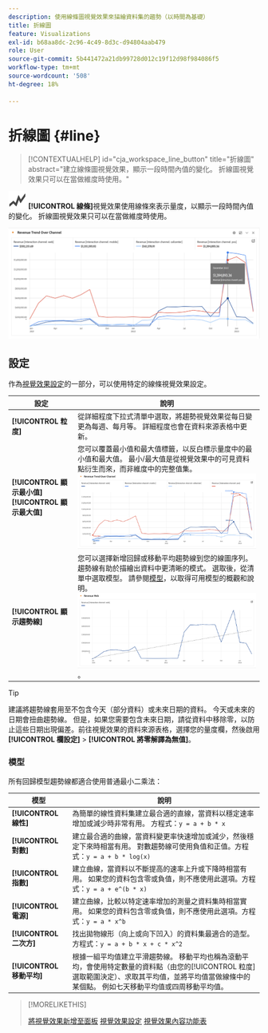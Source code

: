 ```yaml
---
description: 使用線條圖視覺效果來描繪資料集的趨勢（以時間為基礎）
title: 折線圖
feature: Visualizations
exl-id: b68aa8dc-2c96-4c49-8d3c-d94804aab479
role: User
source-git-commit: 5b441472a21db99728d012c19f12d98f984086f5
workflow-type: tm+mt
source-wordcount: '508'
ht-degree: 18%

---
```


# 折線圖 {#line}

<!-- markdownlint-disable MD034 -->

>[!CONTEXTUALHELP]
>id="cja_workspace_line_button"
>title="折線圖"
>abstract="建立線條圖視覺效果，顯示一段時間內值的變化。 折線圖視覺效果只可以在當做維度時使用。"

<!-- markdownlint-enable MD034 -->


![GraphTrend](/help/assets/icons/GraphTrend.svg) **[!UICONTROL 線條]**&#x200B;視覺效果使用線條來表示量度，以顯示一段時間內值的變化。 折線圖視覺效果只可以在當做維度時使用。

<!--
>[!NOTE]
>
>The Line visualization soon feature [intelligent captions](/help/analysis-workspace/visualizations/intelligent-captions.md).

The Line visualization represents metrics using a line to show how values change over a period of time. A line chart can be used only when time is used as a dimension.
-->

![折線圖視覺效果](assets/line-viz.png)


## 設定

作為[視覺效果設定](freeform-analysis-visualizations.md#settings)的一部分，可以使用特定的線條視覺效果設定。

| 設定 | 說明 |
|---|---|
| **[!UICONTROL 粒度]** | 從詳細程度下拉式清單中選取，將趨勢視覺效果從每日變更為每週、每月等。 詳細程度也會在資料來源表格中更新。 |
| **[!UICONTROL 顯示最小值]** <br/>**[!UICONTROL 顯示最大值&#x200B;]** | 您可以覆蓋最小值和最大值標籤，以反白標示量度中的最小值和最大值。 最小/最大值是從視覺效果中的可見資料點衍生而來，而非維度中的完整值集。<br/>![具有最小值和最大值標籤的覆蓋。](assets/min-max-labels.png) |
| **[!UICONTROL 顯示趨勢線]** | 您可以選擇新增回歸或移動平均趨勢線到您的線圖序列。 趨勢線有助於描繪出資料中更清晰的模式。 選取後，從清單中選取模型。 請參閱[模型](#models)，以取得可用模型的概觀和說明。<br/>![線性趨勢線](assets/show-linear-trendline.png)。 |

>[!TIP]
>
>建議將趨勢線套用至不包含今天（部分資料）或未來日期的資料。 今天或未來的日期會扭曲趨勢線。 但是，如果您需要包含未來日期，請從資料中移除零，以防止這些日期出現偏差。前往視覺效果的資料來源表格，選擇您的量度欄，然後啟用&#x200B;**[!UICONTROL 欄設定]** > **[!UICONTROL 將零解譯為無值]**。



### 模型

所有回歸模型趨勢線都適合使用普通最小二乘法：

| 模型 | 說明 |
| --- | --- |
| **[!UICONTROL 線性]** | 為簡單的線性資料集建立最合適的直線，當資料以穩定速率增加或減少時非常有用。 方程式：`y = a + b * x` |
| **[!UICONTROL 對數]** | 建立最合適的曲線，當資料變更率快速增加或減少，然後穩定下來時相當有用。 對數趨勢線可使用負值和正值。方程式：`y = a + b * log(x)` |
| **[!UICONTROL 指數]** | 建立曲線，當資料以不斷提高的速率上升或下降時相當有用。 如果您的資料包含零或負值，則不應使用此選項。方程式：`y = a + e^(b * x)` |
| **[!UICONTROL 電源]** | 建立曲線，比較以特定速率增加的測量之資料集時相當實用。 如果您的資料包含零或負值，則不應使用此選項。方程式：`y = a * x^b` |
| **[!UICONTROL 二次方]** | 找出拋物線形（向上或向下凹入）的資料集最適合的造型。 方程式：`y = a + b * x + c * x^2` |
| **[!UICONTROL 移動平均]** | 根據一組平均值建立平滑趨勢線。 移動平均也稱為滾動平均，會使用特定數量的資料點（由您的[!UICONTROL 粒度]選取範圍決定）、求取其平均值，並將平均值當做線條中的某個點。 例如七天移動平均值或四周移動平均值。 |

>[!MORELIKETHIS]
>
>[將視覺效果新增至面板](/help/analysis-workspace/visualizations/freeform-analysis-visualizations.md#add-visualizations-to-a-panel)
>[視覺效果設定](/help/analysis-workspace/visualizations/freeform-analysis-visualizations.md#settings)
>[視覺效果內容功能表](/help/analysis-workspace/visualizations/freeform-analysis-visualizations.md#context-menu)
>

